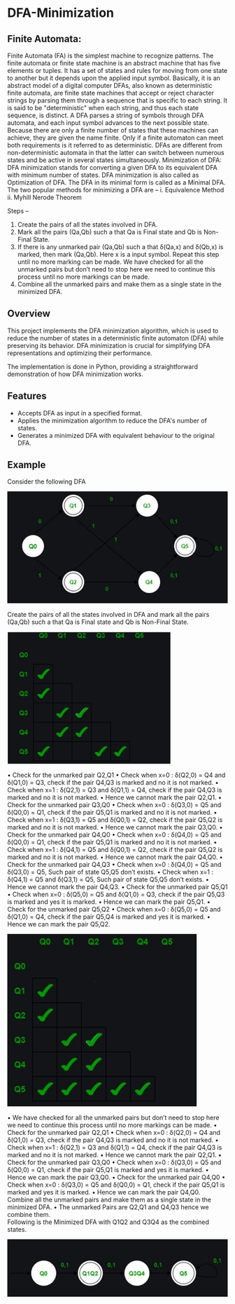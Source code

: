 # DFA-Minimization
## Finite Automata:
Finite Automata (FA) is the simplest machine to recognize patterns. The finite automata or finite 
state machine is an abstract machine that has five elements or tuples. It has a set of states and rules 
for moving from one state to another but it depends upon the applied input symbol. Basically, it is 
an abstract model of a digital computer 
DFAs, also known as deterministic finite automata, are finite state machines that accept or reject 
character strings by parsing them through a sequence that is specific to each string. It is said to be 
"deterministic" when each string, and thus each state sequence, is distinct. A DFA parses a string 
of symbols through DFA automata, and each input symbol advances to the next possible state.
Because there are only a finite number of states that these machines can achieve, they are given the 
name finite. Only if a finite automaton can meet both requirements is it referred to as deterministic. 
DFAs are different from non-deterministic automata in that the latter can switch between numerous 
states and be active in several states simultaneously.
Minimization of DFA: 
DFA minimization stands for converting a given DFA to its equivalent DFA with minimum 
number of states. DFA minimization is also called as Optimization of DFA.
The DFA in its minimal form is called as a Minimal DFA.
The two popular methods for minimizing a DFA are –
i. Equivalence Method
ii. Myhill Nerode Theorem

Steps –
1. Create the pairs of all the states involved in DFA.
2. Mark all the pairs (Qa,Qb) such a that Qa is Final state and Qb is Non-Final State.
3. If there is any unmarked pair (Qa,Qb) such a that δ(Qa,x) and δ(Qb,x) is marked, then mark 
(Qa,Qb). 
Here x is a input symbol. Repeat this step until no more marking can be made.
We have checked for all the unmarked pairs but don’t need to stop here we need to continue this 
process until no more markings can be made.
4. Combine all the unmarked pairs and make them as a single state in the minimized DFA.



## Overview
This project implements the DFA minimization algorithm, which is used to reduce the number of states in a deterministic finite automaton (DFA) while preserving its behavior. DFA minimization is crucial for simplifying DFA representations and optimizing their performance.

The implementation is done in Python, providing a straightforward demonstration of how DFA minimization works.

## Features
- Accepts DFA as input in a specified format.
- Applies the minimization algorithm to reduce the DFA's number of states.
- Generates a minimized DFA with equivalent behaviour to the original DFA.

## Example   
Consider the following DFA 

![Alt text](Img/1.png)

Create the pairs of all the states involved in DFA and mark all the pairs (Qa,Qb) such a that Qa  is 
Final state and Qb is Non-Final State. 

![Alt text](Img/2.png)

• Check for the unmarked pair Q2,Q1 
• Check when x=0 : δ(Q2,0) = Q4 and δ(Q1,0) = Q3, check if the pair Q4,Q3 is marked and no it is not 
marked. 
• Check when x=1 : δ(Q2,1) = Q3 and δ(Q1,1) = Q4, check if the pair Q4,Q3 is marked and no it is not 
marked. 
• Hence we cannot mark the pair Q2,Q1. 
• Check for the unmarked pair Q3,Q0 
• Check when x=0 : δ(Q3,0) = Q5 and δ(Q0,0) = Q1, check if the pair Q5,Q1 is marked and no it is not 
marked. 
• Check when x=1 : δ(Q3,1) = Q5 and δ(Q0,1) = Q2, check if the pair Q5,Q2 is marked and no it is not 
marked. 
• Hence we cannot mark the pair Q3,Q0. 
• Check for the unmarked pair Q4,Q0 
• Check when x=0 : δ(Q4,0) = Q5 and δ(Q0,0) = Q1, check if the pair Q5,Q1 is marked and no it is not 
marked. 
• Check when x=1 : δ(Q4,1) = Q5 and δ(Q0,1) = Q2, check if the pair Q5,Q2 is marked and no it is not 
marked. 
• Hence we cannot mark the pair Q4,Q0. 
• Check for the unmarked pair Q4,Q3 
• Check when x=0 : δ(Q4,0) = Q5 and δ(Q3,0) = Q5, Such pair of state Q5,Q5 don’t exists. 
• Check when x=1 : δ(Q4,1) = Q5 and δ(Q3,1) = Q5, Such pair of state Q5,Q5 don’t exists. 
• Hence we cannot mark the pair Q4,Q3. 
• Check for the unmarked pair Q5,Q1 
• Check when x=0 : δ(Q5,0) = Q5 and δ(Q1,0) = Q3, check if the pair Q5,Q3 is marked and yes it is 
marked. 
• Hence we can mark the pair Q5,Q1. 
• Check for the unmarked pair Q5,Q2 
• Check when x=0 : δ(Q5,0) = Q5 and δ(Q1,0) = Q4, check if the pair Q5,Q4 is marked and 
yes it is marked. 
• Hence we can mark the pair Q5,Q2. 

![Alt text](Img/3.png)

• We have checked for all the unmarked pairs but don’t need to stop here we need to continue this process until 
no more markings can be made. 
• Check for the unmarked pair Q2,Q1 
• Check when x=0 : δ(Q2,0) = Q4 and δ(Q1,0) = Q3, check if the pair Q4,Q3 is marked and no it is not 
marked. 
• Check when x=1 : δ(Q2,1) = Q3 and δ(Q1,1) = Q4, check if the pair Q4,Q3 is marked and no it is not 
marked. 
• Hence we cannot mark the pair Q2,Q1. 
• Check for the unmarked pair Q3,Q0 
• Check when x=0 : δ(Q3,0) = Q5 and δ(Q0,0) = Q1, check if the pair Q5,Q1 is marked and yes it is 
marked. 
• Hence we can mark the pair Q3,Q0. 
• Check for the unmarked pair Q4,Q0 
• Check when x=0 : δ(Q3,0) = Q5 and δ(Q0,0) = Q1, check if the pair Q5,Q1 is marked and 
yes it is marked. 
• Hence we can mark the pair Q4,Q0. 
Combine all the unmarked pairs and make them as a single state in the minimized DFA. 
• The unmarked Pairs are Q2,Q1 and Q4,Q3 hence we combine them. 
<br>
Following is the Minimized DFA with Q1Q2 and Q3Q4 as the combined states.

![Alt text](Img/4.png)
